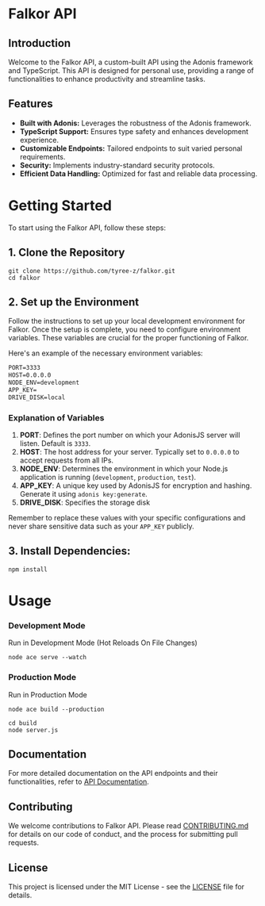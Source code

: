 
# Falkor API

## Introduction
Welcome to the Falkor API, a custom-built API using the Adonis framework and TypeScript. This API is designed for personal use, providing a range of functionalities to enhance productivity and streamline tasks.

## Features
- **Built with Adonis:** Leverages the robustness of the Adonis framework.
- **TypeScript Support:** Ensures type safety and enhances development experience.
- **Customizable Endpoints:** Tailored endpoints to suit varied personal requirements.
- **Security:** Implements industry-standard security protocols.
- **Efficient Data Handling:** Optimized for fast and reliable data processing.

# Getting Started
To start using the Falkor API, follow these steps:

## 1. Clone the Repository
   ```
   git clone https://github.com/tyree-z/falkor.git
   cd falkor
   ```


## 2. Set up the Environment

Follow the instructions to set up your local development environment for Falkor. Once the setup is complete, you need to configure environment variables. These variables are crucial for the proper functioning of Falkor.

Here's an example of the necessary environment variables:

```markdown
PORT=3333
HOST=0.0.0.0
NODE_ENV=development
APP_KEY=
DRIVE_DISK=local
```

### Explanation of Variables

1. **PORT**: Defines the port number on which your AdonisJS server will listen. Default is `3333`.
2. **HOST**: The host address for your server. Typically set to `0.0.0.0` to accept requests from all IPs.
3. **NODE_ENV**: Determines the environment in which your Node.js application is running (`development`, `production`, `test`).
4. **APP_KEY**: A unique key used by AdonisJS for encryption and hashing. Generate it using `adonis key:generate`.
5. **DRIVE_DISK**: Specifies the storage disk

Remember to replace these values with your specific configurations and never share sensitive data such as your `APP_KEY` publicly.

## 3. Install Dependencies:
   ```
   npm install
   ```

# Usage
### Development Mode
Run in Development Mode (Hot Reloads On File Changes)

```
node ace serve --watch
```

### Production Mode
Run in Production Mode

```
node ace build --production

cd build
node server.js
```

## Documentation
For more detailed documentation on the API endpoints and their functionalities, refer to [API Documentation](#).

## Contributing
We welcome contributions to Falkor API. Please read [CONTRIBUTING.md](CONTRIBUTING.md) for details on our code of conduct, and the process for submitting pull requests.

## License
This project is licensed under the MIT License - see the [LICENSE](LICENSE) file for details.
